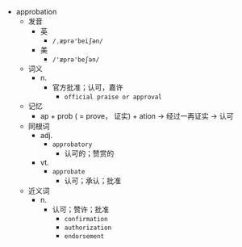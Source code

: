 - approbation
  - 发音
    - 英
      - `/ˌæprə'beiʃən/`
    - 美
      - `/'æprə'beʃən/`
  - 词义
    - n.
      - 官方批准；认可，嘉许
        - `official praise or approval`
  - 记忆
    - ap + prob ( = prove， 证实) + ation → 经过一再证实 → 认可
  - 同根词
    - adj.
      - `approbatory`
        - 认可的；赞赏的
    - vt.
      - `approbate`
        - 认可；承认；批准
  - 近义词
    - n.
      - 认可；赞许；批准
        - `confirmation`
        - `authorization`
        - `endorsement`
